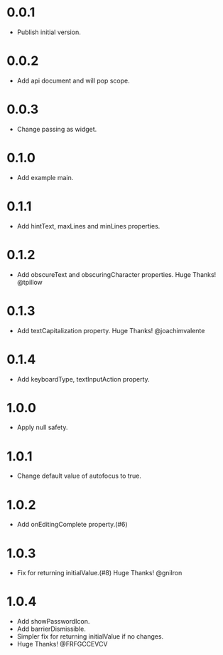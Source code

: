# 0.0.1

  * Publish initial version.

# 0.0.2

  * Add api document and will pop scope.

# 0.0.3

  * Change passing as widget.

# 0.1.0

  * Add example main.

# 0.1.1

  * Add hintText, maxLines and minLines properties.

# 0.1.2

  * Add obscureText and obscuringCharacter properties. Huge Thanks! @tpillow

# 0.1.3

  * Add textCapitalization property. Huge Thanks! @joachimvalente

# 0.1.4

  * Add keyboardType, textInputAction property.

# 1.0.0

  * Apply null safety.

# 1.0.1

  * Change default value of autofocus to true.

# 1.0.2

  * Add onEditingComplete property.(#6)

# 1.0.3

  * Fix for returning initialValue.(#8) Huge Thanks! @gnilron

# 1.0.4

  * Add showPasswordIcon.
  * Add barrierDismissible.
  * Simpler fix for returning initialValue if no changes.
  * Huge Thanks! @FRFGCCEVCV
